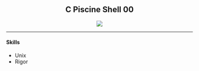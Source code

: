 <h2 align="center">C Piscine Shell 00 </h2>

<p align="center">
  <a href="https://github.com/JaeSeoKim/badge42">
  <img src="https://badge42.vercel.app/api/v2/cld6lomfp00250fl5aqiuznp2/project/2474740"/>
  </a>
</p>

<hr>

<h4>Skills</h4>

- Unix
- Rigor

